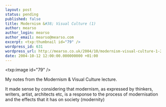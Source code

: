 ```yaml
---
layout: post
status: pending
published: false
title: Modernism &#38; Visual Culture (1)
author: mearso
author_login: mearso
author_email: mearso@mearso.com
excerpt: <txp:thumbnail id="79" />
wordpress_id: 631
wordpress_url: http://mearso.co.uk/2004/10/modernism-visual-culture-1-2/
date: 2004-10-12 12:00:00.000000000 +01:00
---
```

<txp:image id="79" />

My notes from the Modernism & Visual Culture lecture. 

It made sense by considering that modernism, as expressed by thinkers, writers, artist, architects etc, is a response to the process of modernisation and the effects that it has on society (modernity)

